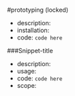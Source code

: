 #prototyping (locked)

- description:
- installation:
- code: `
code here
`

###Snippet-title

- description: 
- usage: 
- code: `
code here
`
- scope: 